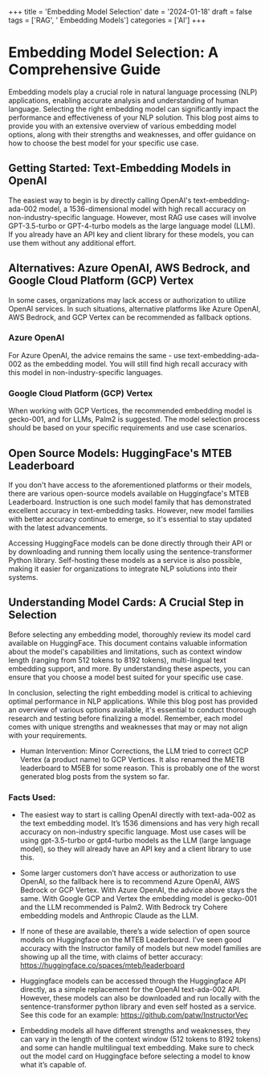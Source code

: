 
+++
title = 'Embedding Model Selection'
date = '2024-01-18'
draft = false
tags = ['RAG', ' Embedding Models']
categories = ['AI']
+++

 # Embedding Model Selection: A Comprehensive Guide

Embedding models play a crucial role in natural language processing (NLP) applications, enabling accurate analysis and understanding of human language. Selecting the right embedding model can significantly impact the performance and effectiveness of your NLP solution. This blog post aims to provide you with an extensive overview of various embedding model options, along with their strengths and weaknesses, and offer guidance on how to choose the best model for your specific use case.

## Getting Started: Text-Embedding Models in OpenAI

The easiest way to begin is by directly calling OpenAI's text-embedding-ada-002 model, a 1536-dimensional model with high recall accuracy on non-industry-specific language. However, most RAG use cases will involve GPT-3.5-turbo or GPT-4-turbo models as the large language model (LLM). If you already have an API key and client library for these models, you can use them without any additional effort.

## Alternatives: Azure OpenAI, AWS Bedrock, and Google Cloud Platform (GCP) Vertex

In some cases, organizations may lack access or authorization to utilize OpenAI services. In such situations, alternative platforms like Azure OpenAI, AWS Bedrock, and GCP Vertex can be recommended as fallback options.

### Azure OpenAI

For Azure OpenAI, the advice remains the same - use text-embedding-ada-002 as the embedding model. You will still find high recall accuracy with this model in non-industry-specific languages.

### Google Cloud Platform (GCP) Vertex

When working with GCP Vertices, the recommended embedding model is gecko-001, and for LLMs, Palm2 is suggested. The model selection process should be based on your specific requirements and use case scenarios.

## Open Source Models: HuggingFace's MTEB Leaderboard

If you don't have access to the aforementioned platforms or their models, there are various open-source models available on Huggingface's MTEB Leaderboard. Instruction is one such model family that has demonstrated excellent accuracy in text-embedding tasks. However, new model families with better accuracy continue to emerge, so it's essential to stay updated with the latest advancements.

Accessing HuggingFace models can be done directly through their API or by downloading and running them locally using the sentence-transformer Python library. Self-hosting these models as a service is also possible, making it easier for organizations to integrate NLP solutions into their systems.

## Understanding Model Cards: A Crucial Step in Selection

Before selecting any embedding model, thoroughly review its model card available on HuggingFace. This document contains valuable information about the model's capabilities and limitations, such as context window length (ranging from 512 tokens to 8192 tokens), multi-lingual text embedding support, and more. By understanding these aspects, you can ensure that you choose a model best suited for your specific use case.

In conclusion, selecting the right embedding model is critical to achieving optimal performance in NLP applications. While this blog post has provided an overview of various options available, it's essential to conduct thorough research and testing before finalizing a model. Remember, each model comes with unique strengths and weaknesses that may or may not align with your requirements.
 * Human Intervention: Minor Corrections, the LLM tried to correct GCP Vertex (a product name) to GCP Vertices.  It also renamed the METB leaderboard to M5EB for some reason.  This is probably one of the worst generated blog posts from the system so far.

### Facts Used:
* The easiest way to start is calling OpenAI directly with text-ada-002 as the text embedding model.  It’s 1536 dimensions and has very high recall accuracy on non-industry specific language.  Most use cases will be using gpt-3.5-turbo or gpt4-turbo models as the LLM (large language model), so they will already have an API key and a client library to use this.
* Some larger customers don’t have access or authorization to use OpenAI, so the fallback here is to recommend Azure OpenAI, AWS Bedrock or GCP Vertex.  With Azure OpenAI, the advice above stays the same. With Google GCP and Vertex the embedding model is gecko-001 and the LLM recommended is Palm2.  With Bedrock try Cohere embedding models and Anthropic Claude as the LLM.
* If none of these are available, there’s a wide selection of open source models on Huggingface on the MTEB Leaderboard.  I’ve seen good accuracy with the Instructor family of models but new model families are showing up all the time, with claims of better accuracy:  https://huggingface.co/spaces/mteb/leaderboard
* Huggingface models can be accessed through the Huggingface API directly, as a simple replacement for the OpenAI text-ada-002 API.  However, these models can also be downloaded and run locally with the sentence-transformer python library and even self hosted as a service.  See this code for an example: https://github.com/patw/InstructorVec
* Embedding models all have different strengths and weaknesses, they can vary in the length of the context window (512 tokens to 8192 tokens) and some can handle multilingual text embedding.  Make sure to check out the model card on Huggingface before selecting a model to know what it’s capable of.
